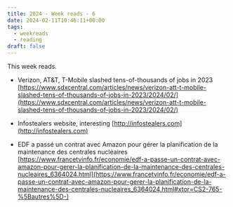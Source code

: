 ```yaml
---
title: 2024 - Week reads - 6
date: 2024-02-11T10:46:11+00:00
tags:
  - weekreads
  - reading
draft: false
---
```


This week reads.

- Verizon, AT&T, T-Mobile slashed tens-of-thousands of jobs in 2023
[https://www.sdxcentral.com/articles/news/verizon-att-t-mobile-slashed-tens-of-thousands-of-jobs-in-2023/2024/02/](https://www.sdxcentral.com/articles/news/verizon-att-t-mobile-slashed-tens-of-thousands-of-jobs-in-2023/2024/02/)

- Infostealers website, interesting
[http://infostealers.com](http://infostealers.com)

- EDF a passé un contrat avec Amazon pour gérer la planification de la maintenance des centrales nucléaires
[https://www.francetvinfo.fr/economie/edf-a-passe-un-contrat-avec-amazon-pour-gerer-la-planification-de-la-maintenance-des-centrales-nucleaires_6364024.html](https://www.francetvinfo.fr/economie/edf-a-passe-un-contrat-avec-amazon-pour-gerer-la-planification-de-la-maintenance-des-centrales-nucleaires_6364024.html#xtor=CS2-765-%5Bautres%5D-)

